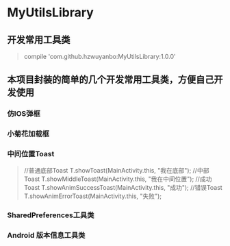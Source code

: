 # MyUtilsLibrary
## 开发常用工具类
>compile 'com.github.hzwuyanbo:MyUtilsLibrary:1.0.0'
## 本项目封装的简单的几个开发常用工具类，方便自己开发使用
### 仿IOS弹框
### 小菊花加载框
### 中间位置Toast
>  //普通底部Toast
>  T.showToast(MainActivity.this, "我在底部");
>  //中部Toast
>  T.showMiddleToast(MainActivity.this, "我在中间位置");
>   //成功Toast
>   T.showAnimSuccessToast(MainActivity.this, "成功");
>   //错误Toast
>    T.showAnimErrorToast(MainActivity.this, "失败");
### SharedPreferences工具类
### Android 版本信息工具类
